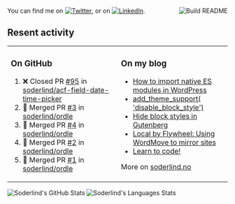 
<a href="https://github.com/soderlind/soderlind/actions"><img src="https://github.com/soderlind/soderlind/workflows/Build%20README/badge.svg" align="right" alt="Build README"></a>

<!-- Actual text -->
You can find me on [![Twitter][1.2]][1], or on [![LinkedIn][2.2]][2].

<!-- Icons -->

[1.2]: http://i.imgur.com/wWzX9uB.png (twitter icon without padding)
[2.2]: https://raw.githubusercontent.com/MartinHeinz/MartinHeinz/master/linkedin-3-16.png (LinkedIn icon without padding)

<!-- Links to your social media accounts -->

[1]: https://twitter.com/soderlind
[2]: https://www.linkedin.com/in/soderlind/

## Resent activity

<table width="100%" border="0"><tr><td valign="top" width="49%">

### On GitHub

<!--START_SECTION:activity-->
1. ❌ Closed PR [#95](https://github.com/soderlind/acf-field-date-time-picker/pull/95) in [soderlind/acf-field-date-time-picker](https://github.com/soderlind/acf-field-date-time-picker)
2. 🎉 Merged PR [#3](https://github.com/soderlind/ordle/pull/3) in [soderlind/ordle](https://github.com/soderlind/ordle)
3. 🎉 Merged PR [#4](https://github.com/soderlind/ordle/pull/4) in [soderlind/ordle](https://github.com/soderlind/ordle)
4. 🎉 Merged PR [#2](https://github.com/soderlind/ordle/pull/2) in [soderlind/ordle](https://github.com/soderlind/ordle)
5. 🎉 Merged PR [#1](https://github.com/soderlind/ordle/pull/1) in [soderlind/ordle](https://github.com/soderlind/ordle)
<!--END_SECTION:activity-->

</td><td valign="top" width="49%">

### On my blog

<!-- BLOG:START -->
- [How to import native ES modules in WordPress](https://soderlind.no/how-to-import-native-es-modules-in-wordpress/)
- [add_theme_support&lpar; &#39;disable_block_style&#39;&rpar;](https://soderlind.no/add-theme-support-disable-block-style/)
- [Hide block styles in Gutenberg](https://soderlind.no/hide-block-styles-in-gutenberg/)
- [Local by Flywheel: Using WordMove to mirror sites](https://soderlind.no/local-by-flywheel-using-wordmove-to-mirror-sites/)
- [Learn to code!](https://soderlind.no/learn-to-code/)
<!-- BLOG:END -->

More on [soderlind.no](https://soderlind.no/)
</td></tr></table>


  <img align="left" alt="Soderlind's GitHub Stats" src="https://github-readme-stats-d1emiyjuh.vercel.app/api?username=soderlind&show_icons=true&hide_border=true&count_private=true" />
  <img align="left" alt="Soderlind's Languages Stats" src="https://github-readme-stats-d1emiyjuh.vercel.app/api/top-langs/?username=soderlind" />




